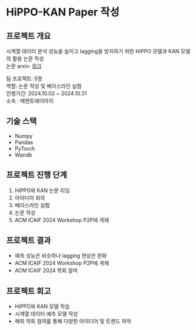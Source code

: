 # HiPPO-KAN Paper 작성  
## 프로젝트 개요

시계열 데이터 분석 성능을 높이고 lagging을 방지하기 위한 HiPPO 모델과 KAN 모델의 활용 논문 작성   
논문 arxiv: [링크](https://arxiv.org/abs/2410.14939)

팀 프로젝트: 5명   
역할: 논문 작성 및 베이스라인 실험      
진행기간: 2024.10.02 ~ 2024.10.31  
소속 : 메멘토에이아이   


## 기술 스택  
+ Numpy  
+ Pandas  
+ PyTorch  
+ Wandb  


## 프로젝트 진행 단계  
1. HiPPO와 KAN 논문 리딩      
2. 아이디어 회의        
3. 베이스라인 실험       
4. 논문 작성  
5. ACM ICAIF 2024 Workshop P2P에 게재      

## 프로젝트 결과  

+ 예측 성능은 비슷하나 lagging 현상은 완화  
+ ACM ICAIF 2024 Workshop P2P에 게재   
+ ACM ICAIF 2024 학회 참여  


## 프로젝트 회고  
+ HiPPO와 KAN 모델 학습    
+ 시계열 데이터 예측 모델 작성  
+ 해외 학회 참여를 통해 다양한 아이디어 및 트렌드 파악  
